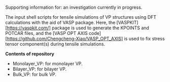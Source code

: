Supporting information for: an investigation currently in progress.

The input shell scripts for tensile simulations of VP structures using DFT calculations with the aid of VASP package. Here, the [VASPKIT][https://vaspkit.com/] package is used   to generate the KPOINTS and POTCAR files, and the [VASP OPT AXIS code][https://github.com/Chengcheng-Xiao/VASP_OPT_AXIS] is used to  fix stress tensor component(s) during tensile simulations.

**Contents of repository**

- Monolayer_VP: for monolayer VP.
- Bilayer_VP: for bilayer VP.
- Bulk_VP: for bulk VP.